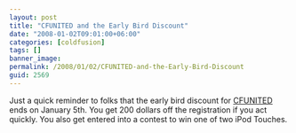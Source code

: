 ```yaml
---
layout: post
title: "CFUNITED and the Early Bird Discount"
date: "2008-01-02T09:01:00+06:00"
categories: [coldfusion]
tags: []
banner_image: 
permalink: /2008/01/02/CFUNITED-and-the-Early-Bird-Discount
guid: 2569
---
```


Just a quick reminder to folks that the early bird discount for <a href="http://www.cfunited.com">CFUNITED</a> ends on January 5th. You get 200 dollars off the registration if you act quickly. You also get entered into a contest to win one of two iPod Touches.